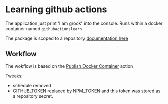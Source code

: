 # Learning github actions


The application just print 'I am grook' into the console. Runs within a docker container named `githubactionslearn`

The package is scoped to a repository [documentation here](https://docs.github.com/en/packages/learn-github-packages/connecting-a-repository-to-a-package)

## Workflow

The wokflow is based on the [Publish Docker Container](https://github.com/yrfonfria/githubactionslearn/new/master?filename=.github%2Fworkflows%2Fdocker-publish.yml&workflow_template=ci%2Fdocker-publish) action

Tweaks:
 - schedule removed
 - GITHUB_TOKEN replaced by NPM_TOKEN and this token was stored as a repository secret.
